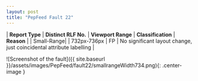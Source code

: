 ```yaml
---
layout: post
title: "PepFeed Fault 22"
---
```

| **Report Type** | **Distinct RLF No.** | **Viewport Range** | **Classification** | **Reason** |
| Small-Range|  | 732px-736px | FP | No significant layout change, just coincidental attribute labelling | 

![Screenshot of the fault]({{ site.baseurl }}/assets/images/PepFeed/fault22/smallrangeWidth734.png){: .center-image }